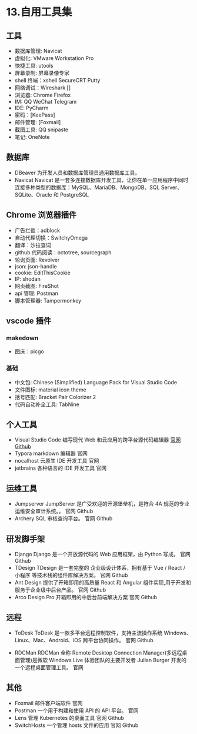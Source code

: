 # 13.自用工具集

## 工具

- 数据库管理: Navicat
- 虚拟化: VMware Workstation Pro
- 快捷工具: utools
- 屏幕录制: 屏幕录像专家
- shell 终端：xshell SecureCRT Putty
- 网络调试：Wireshark []
- 浏览器: Chrome Firefox
- IM: QQ WeChat Telegram
- IDE: PyCharm
- 密码：[KeePass]
- 邮件管理: [Foxmail]
- 截图工具: QQ snipaste
- 笔记: OneNote

## 数据库

- DBeaver 为开发人员和数据库管理员通用数据库工具。
- Navicat Navicat 是一套多连接数据库开发工具，让你在单一应用程序中同时连接多种类型的数据库：MySQL、MariaDB、MongoDB、SQL Server、SQLite、Oracle 和 PostgreSQL

## Chrome 浏览器插件

- 广告拦截：adblock
- 自动代理切换：SwitchyOmega
- 翻译：沙拉查词
- github 代码阅读：octotree, sourcegraph
- 轮询页面: Revolver
- json: json-handle
- cookie: EditThisCookie
- IP: shodan
- 网页截图: FireShot
- api 管理: Postman
- 脚本管理器: Tampermonkey

## vscode 插件

### makedown

- 图床：picgo

### 基础

- 中文包: Chinese (Simplified) Language Pack for Visual Studio Code
- 文件图标: material icon theme
- 括号匹配: Bracket Pair Colorizer 2
- 代码自动补全工具: TabNine

## 个人工具

- Visual Studio Code 编写现代 Web 和云应用的跨平台源代码编辑器 [官网](https://code.visualstudio.com/) [Github](https://github.com/Microsoft/vscode/)
- Typora markdown 编辑器 官网
- nocalhost 云原生 IDE 开发工具 官网
- jetbrains 各种语言的 IDE 开发工具 官网

## 运维工具

- Jumpserver JumpServer 是广受欢迎的开源堡垒机，是符合 4A 规范的专业运维安全审计系统。。 官网 Github
- Archery SQL 审核查询平台。 官网 Github

## 研发脚手架

- Django Django 是一个开放源代码的 Web 应用框架，由 Python 写成。 官网 Github
- TDesign TDesign 是一套完整的 企业级设计体系，拥有基于 Vue / React / 小程序 等技术栈的组件库解决方案。 官网 Github
- Ant Design 提供了开箱即用的高质量 React 和 Angular 组件实现,用于开发和服务于企业级中后台产品。 官网 Github
- Arco Design Pro 开箱即用的中后台前端解决方案 官网 Github

## 远程

- ToDesk ToDesk 是一款多平台远程控制软件，支持主流操作系统 Windows、Linux、Mac、Android、iOS 跨平台协同操作。 官网 Github

- RDCMan RDCMan 全称 Remote Desktop Connection Manager(多远程桌面管理)是微软 Windows Live 体验团队的主要开发者 Julian Burger 开发的一个远程桌面管理工具。 官网

## 其他

- Foxmail 邮件客户端软件 官网
- Postman 一个用于构建和使用 API 的 API 平台。 官网
- Lens 管理 Kubernetes 的桌面工具 官网 Github
- SwitchHosts 一个管理 hosts 文件的应用 官网 Github
